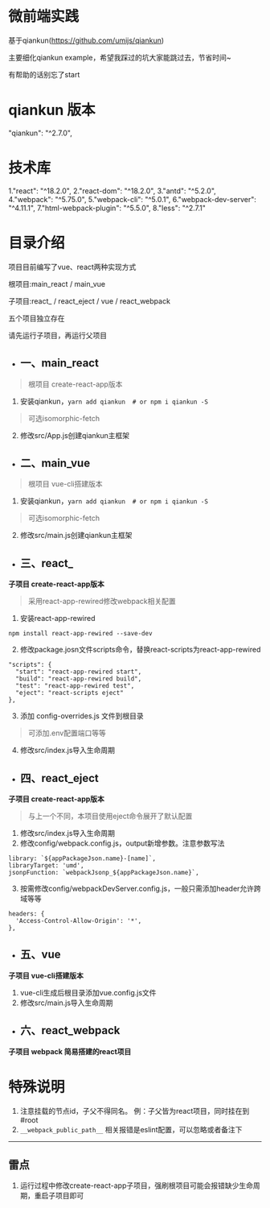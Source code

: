 # 微前端实践
基于qiankun(https://github.com/umijs/qiankun)

主要细化qiankun example，希望我踩过的坑大家能跳过去，节省时间~

有帮助的话别忘了start

# qiankun 版本
"qiankun": "^2.7.0",

# 技术库
1."react": "^18.2.0",
2."react-dom": "^18.2.0",
3."antd": "^5.2.0",
4."webpack": "^5.75.0",
5."webpack-cli": "^5.0.1",
6."webpack-dev-server": "^4.11.1",
7."html-webpack-plugin": "^5.5.0",
8."less": "^2.7.1"

# 目录介绍
项目目前编写了vue、react两种实现方式

根项目:main_react / main_vue

子项目:react_ / react_eject / vue / react_webpack

五个项目独立存在

请先运行子项目，再运行父项目

- ## 一、main_react 
> 根项目 create-react-app版本
1. 安装qiankun，`yarn add qiankun  # or npm i qiankun -S`
> 可选isomorphic-fetch
2. 修改src/App.js创建qiankun主框架
- ## 二、main_vue 
> 根项目 vue-cli搭建版本
1. 安装qiankun，`yarn add qiankun  # or npm i qiankun -S`
> 可选isomorphic-fetch
2. 修改src/main.js创建qiankun主框架

- ## 三、react_ 
**子项目 create-react-app版本**
>采用react-app-rewired修改webpack相关配置
1. 安装react-app-rewired 

`npm install react-app-rewired --save-dev`

2. 修改package.josn文件scripts命令，替换react-scripts为react-app-rewired
```
"scripts": {
  "start": "react-app-rewired start",
  "build": "react-app-rewired build",
  "test": "react-app-rewired test",
  "eject": "react-scripts eject"
},
```
3. 添加 config-overrides.js 文件到根目录
> 可添加.env配置端口等等
4. 修改src/index.js导入生命周期

- ## 四、react_eject
**子项目  create-react-app版本**
>与上一个不同，本项目使用eject命令展开了默认配置

1. 修改src/index.js导入生命周期
2. 修改config/webpack.config.js，output新增参数。注意参数写法
```
library: `${appPackageJson.name}-[name]`,
libraryTarget: 'umd',
jsonpFunction: `webpackJsonp_${appPackageJson.name}`,
```
3. 按需修改config/webpackDevServer.config.js，一般只需添加header允许跨域等等
```
headers: {
  'Access-Control-Allow-Origin': '*',
},
```

- ## 五、vue 
**子项目  vue-cli搭建版本**

1. vue-cli生成后根目录添加vue.config.js文件
2. 修改src/main.js导入生命周期

- ## 六、react_webpack
**子项目  webpack 简易搭建的react项目**


# 特殊说明
1. 注意挂载的节点id，子父不得同名。
例：子父皆为react项目，同时挂在到#root
2. `__webpack_public_path__` 相关报错是eslint配置，可以忽略或者备注下

---
## 雷点
1. 运行过程中修改create-react-app子项目，强刷根项目可能会报错缺少生命周期，重启子项目即可
